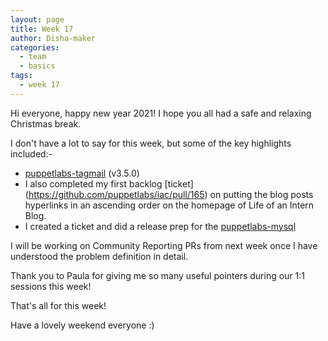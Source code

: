 ```yaml
---
layout: page
title: Week 17
author: Disha-maker
categories:
  - team
  - basics
tags:
  - week 17
---
```


Hi everyone, happy new year 2021! I hope you all had a safe and relaxing Christmas break.

I don't have a lot to say for this week, but some of the key highlights included:-

- [puppetlabs-tagmail](https://forge.puppet.com/modules/puppetlabs/tagmail) (v3.5.0)
- I also completed my first backlog [ticket] (https://github.com/puppetlabs/iac/pull/165) on putting the blog posts hyperlinks in an ascending order on the homepage of Life of an Intern Blog.
- I created a ticket and did a release prep for the [puppetlabs-mysql](https://github.com/puppetlabs/puppetlabs-mysql)

I will be working on Community Reporting PRs from next week once I have understood the problem definition in detail.

Thank you to Paula for giving me so many useful pointers during our 1:1 sessions this week!

That's all for this week!

Have a lovely weekend everyone :)